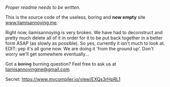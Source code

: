 _Proper readme needs to be written._

This is the source code of the useless, boring and **now empty** site www.liamisannoying.me.

Right now, liamisannoying is very broken. We have had to deconstruct and pretty much delete all of it in order for it to be put back together in a better form ASAP (as slowly as possible). So yes, currently it isn't much to look at.
EDIT: yep it's all gone now. We are doing it 'from the ground up'. Don't worry we'll get somewhere eventually... 

Got a ~~boring~~ burning question? Feel free to ask us at <a href="mailto:liamisannoyingme@gmail.com">liamisannoyingme@gmail.com</a>
 
Secret: https://www.mycompiler.io/view/EXQs3rHpRL1
